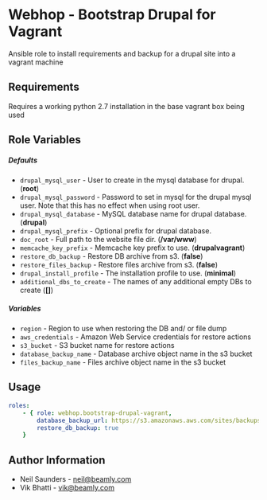 Webhop - Bootstrap Drupal for Vagrant
======================================

Ansible role to install requirements and backup for a drupal site into a vagrant machine


## Requirements

Requires a working python 2.7 installation in the base vagrant box being used


## Role Variables

##### Defaults

- `drupal_mysql_user` - User to create in the mysql database for drupal. (**root**)
- `drupal_mysql_password` - Password to set in mysql for the drupal mysql user. Note that this has no effect when using root user.
- `drupal_mysql_database` - MySQL database name for drupal database. (**drupal**)
- `drupal_mysql_prefix` - Optional prefix for drupal database.
- `doc_root` -  Full path to the website file dir. (**/var/www**)
- `memcache_key_prefix` - Memcache key prefix to use. (**drupalvagrant**)
- `restore_db_backup` - Restore DB archive from s3. (**false**)
- `restore_files_backup` - Restore files archive from s3. (**false**)
- `drupal_install_profile` - The installation profile to use. (**minimal**)
- `additional_dbs_to_create` - The names of any additional empty DBs to create (**[]**)
##### Variables

- `region` - Region to use when restoring the DB and/ or file dump
- `aws_credentials` - Amazon Web Service credentials for restore actions
- `s3_bucket` - S3 bucket name for restore actions
- `database_backup_name` - Database archive object name in the s3 bucket
- `files_backup_name` - Files archive object name in the s3 bucket


Usage
-----

```yaml
roles:
    - { role: webhop.bootstrap-drupal-vagrant,
        database_backup_url: https://s3.amazonaws.aws.com/sites/backups/mysite.zip,
        restore_db_backup: true
    }
```

Author Information
------------------

* Neil Saunders - neil@beamly.com
* Vik Bhatti - vik@beamly.com
